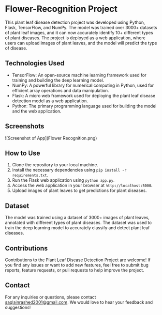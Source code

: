 # Flower-Recognition Project

This plant leaf disease detection project was developed using Python, Flask, TensorFlow, and NumPy. The model was trained over 3000+ datasets of plant leaf images, and it can now accurately identify 10+ different types of plant diseases. The project is deployed as a web application, where users can upload images of plant leaves, and the model will predict the type of disease.

## Technologies Used

- TensorFlow: An open-source machine learning framework used for training and building the deep learning model.
- NumPy: A powerful library for numerical computing in Python, used for efficient array operations and data manipulation.
- Flask: A micro web framework used for deploying the plant leaf disease detection model as a web application.
- Python: The primary programming language used for building the model and the web application.

## Screenshots

![Screenshot of App](Flower Recognition.png)

## How to Use

1. Clone the repository to your local machine.
2. Install the necessary dependencies using `pip install -r requirements.txt`.
3. Run the Flask web application using `python app.py`.
4. Access the web application in your browser at `http://localhost:5000`.
5. Upload images of plant leaves to get predictions for plant diseases.

## Dataset

The model was trained using a dataset of 3000+ images of plant leaves, annotated with different types of plant diseases. The dataset was used to train the deep learning model to accurately classify and detect plant leaf diseases.

## Contributions

Contributions to the Plant Leaf Disease Detection Project are welcome! If you find any issues or want to add new features, feel free to submit bug reports, feature requests, or pull requests to help improve the project.

## Contact

For any inquiries or questions, please contact [saqlainrashed2001@gmail.com](mailto:your-email-address). We would love to hear your feedback and suggestions!
